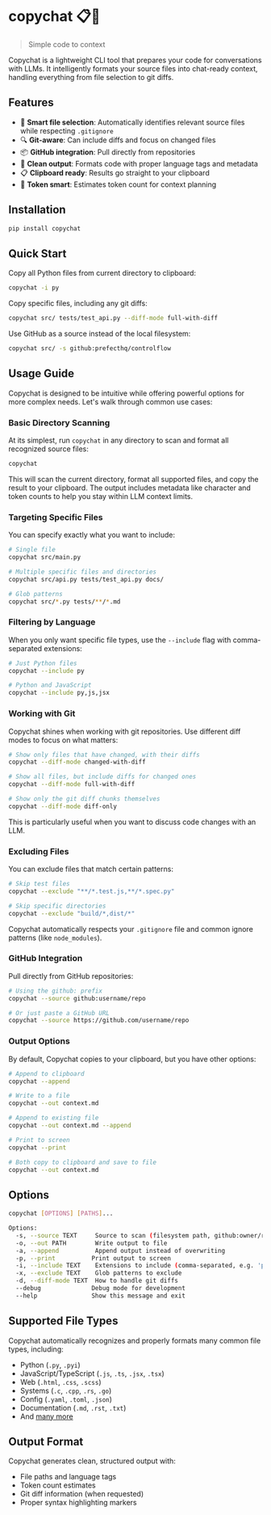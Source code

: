 # copychat 📋💬

> Simple code to context

Copychat is a lightweight CLI tool that prepares your code for conversations with LLMs. It intelligently formats your source files into chat-ready context, handling everything from file selection to git diffs.

## Features

- 🎯 **Smart file selection**: Automatically identifies relevant source files while respecting `.gitignore`
- 🔍 **Git-aware**: Can include diffs and focus on changed files
- 📦 **GitHub integration**: Pull directly from repositories
- 🎨 **Clean output**: Formats code with proper language tags and metadata
- 📋 **Clipboard ready**: Results go straight to your clipboard
- 🔢 **Token smart**: Estimates token count for context planning

## Installation

```bash
pip install copychat
```

## Quick Start

Copy all Python files from current directory to clipboard:
```bash
copychat -i py
```

Copy specific files, including any git diffs:
```bash
copychat src/ tests/test_api.py --diff-mode full-with-diff
```

Use GitHub as a source instead of the local filesystem:
```bash
copychat src/ -s github:prefecthq/controlflow
```

## Usage Guide

Copychat is designed to be intuitive while offering powerful options for more complex needs. Let's walk through common use cases:

### Basic Directory Scanning

At its simplest, run `copychat` in any directory to scan and format all recognized source files:

```bash
copychat
```

This will scan the current directory, format all supported files, and copy the result to your clipboard. The output includes metadata like character and token counts to help you stay within LLM context limits.

### Targeting Specific Files

You can specify exactly what you want to include:

```bash
# Single file
copychat src/main.py

# Multiple specific files and directories
copychat src/api.py tests/test_api.py docs/

# Glob patterns
copychat src/*.py tests/**/*.md
```

### Filtering by Language

When you only want specific file types, use the `--include` flag with comma-separated extensions:

```bash
# Just Python files
copychat --include py

# Python and JavaScript
copychat --include py,js,jsx
```

### Working with Git

Copychat shines when working with git repositories. Use different diff modes to focus on what matters:

```bash
# Show only files that have changed, with their diffs
copychat --diff-mode changed-with-diff

# Show all files, but include diffs for changed ones
copychat --diff-mode full-with-diff

# Show only the git diff chunks themselves
copychat --diff-mode diff-only
```

This is particularly useful when you want to discuss code changes with an LLM.

### Excluding Files

You can exclude files that match certain patterns:

```bash
# Skip test files
copychat --exclude "**/*.test.js,**/*.spec.py"

# Skip specific directories
copychat --exclude "build/*,dist/*"
```

Copychat automatically respects your `.gitignore` file and common ignore patterns (like `node_modules`).

### GitHub Integration

Pull directly from GitHub repositories:

```bash
# Using the github: prefix
copychat --source github:username/repo

# Or just paste a GitHub URL
copychat --source https://github.com/username/repo
```

### Output Options

By default, Copychat copies to your clipboard, but you have other options:

```bash
# Append to clipboard
copychat --append

# Write to a file
copychat --out context.md

# Append to existing file
copychat --out context.md --append

# Print to screen
copychat --print

# Both copy to clipboard and save to file
copychat --out context.md
```

## Options

```bash
copychat [OPTIONS] [PATHS]...

Options:
  -s, --source TEXT     Source to scan (filesystem path, github:owner/repo, or URL)
  -o, --out PATH        Write output to file
  -a, --append          Append output instead of overwriting
  -p, --print          Print output to screen
  -i, --include TEXT    Extensions to include (comma-separated, e.g. 'py,js,ts')
  -x, --exclude TEXT    Glob patterns to exclude
  -d, --diff-mode TEXT  How to handle git diffs
  --debug              Debug mode for development
  --help               Show this message and exit
```

## Supported File Types

Copychat automatically recognizes and properly formats many common file types, including:

- Python (`.py`, `.pyi`)
- JavaScript/TypeScript (`.js`, `.ts`, `.jsx`, `.tsx`)
- Web (`.html`, `.css`, `.scss`)
- Systems (`.c`, `.cpp`, `.rs`, `.go`)
- Config (`.yaml`, `.toml`, `.json`)
- Documentation (`.md`, `.rst`, `.txt`)
- And [many more](https://github.com/username/copychat/blob/main/copychat/patterns.py)

## Output Format

Copychat generates clean, structured output with:
- File paths and language tags
- Token count estimates
- Git diff information (when requested)
- Proper syntax highlighting markers
